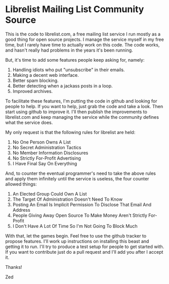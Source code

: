 Librelist Mailing List Community Source
=======================================

This is the code to librelist.com, a free mailing list service I run mostly 
as a good thing for open source projects.  I manage the service myself 
in my free time, but I rarely have time to actually work on this code.
The code works, and hasn't really had problems in the years it's been running.

But, it's time to add some features people keep asking for, namely:

1. Handling idiots who put "unsubscribe" in their emails.
2. Making a decent web interface.
3. Better spam blocking.
4. Better detecting when a jackass posts in a loop.
5. Improved archives.

To facilitate these features, I'm putting the code in github and looking
for people to help.  If you want to help, just grab the code and take a
look.  Then start using github to improve it.  I'll then publish the
improvements to librelist.com and keep managing the service while the
community defines what the service does.

My only request is that the following rules for librelist are held:

1. No One Person Owns A List
2. No Secret Administration Tactics
3. No Member Information Disclosures
4. No Strictly For-Profit Advertising
5. I Have Final Say On Everything

And, to counter the eventual programmer's need to take the above
rules and apply them infinitely until the service is useless, the 
four counter allowed things:

1. An Elected Group Could Own A List
2. The Target Of Administration Doesn't Need To Know
3. Posting An Email Is Implicit Permission To Disclose That Email And Address
4. People Giving Away Open Source To Make Money Aren't Strictly For-Profit
5. I Don't Have A Lot Of Time So I'm Not Going To Block Much

With that, let the games begin.  Feel free to use the github tracker to propose
features.  I'll work up instructions on installing this beast and getting it to run.
I'll try to produce a test setup for people to get started with.  If you want
to contribute just do a pull request and I'll add you after I accept it.

Thanks!

Zed

